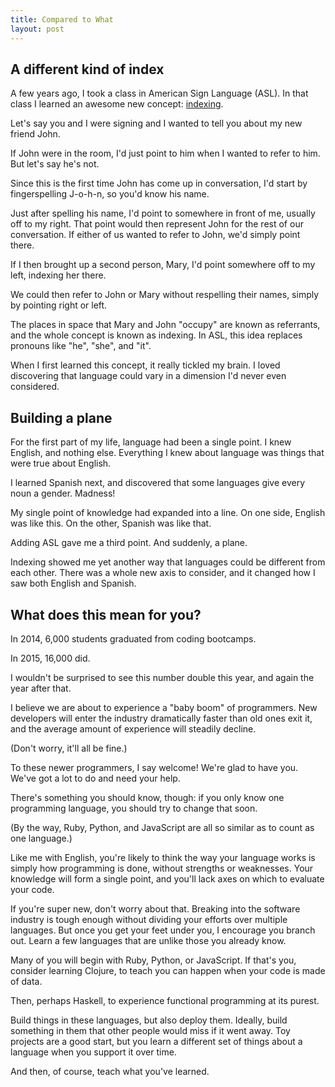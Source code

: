 ```yaml
---
title: Compared to What
layout: post
---
```


## A different kind of index

A few years ago, I took a class in American Sign Language (ASL). In that class I learned an awesome new concept: [indexing](http://www.lifeprint.com/asl101/pages-layout/indexing.htm).

Let's say you and I were signing and I wanted to tell you about my new friend John.

If John were in the room, I'd just point to him when I wanted to refer to him. But let's say he's not.

Since this is the first time John has come up in conversation, I'd start by fingerspelling J-o-h-n, so you'd know his name. 

Just after spelling his name, I'd point to somewhere in front of me, usually off to my right. That point would then represent John for the rest of our conversation. If either of us wanted to refer to John, we'd simply point there.

If I then brought up a second person, Mary, I'd point somewhere off to my left, indexing her there.

We could then refer to John or Mary without respelling their names, simply by pointing right or left.

The places in space that Mary and John "occupy" are known as referrants, and the whole concept is known as indexing. In ASL, this idea replaces pronouns like "he", "she", and "it".

When I first learned this concept, it really tickled my brain. I loved discovering that language could vary in a dimension I'd never even considered.

## Building a plane

For the first part of my life, language had been a single point. I knew English, and nothing else. Everything I knew about language was things that were true about English.

I learned Spanish next, and discovered that some languages give every noun a gender. Madness!

My single point of knowledge had expanded into a line. On one side, English was like this. On the other, Spanish was like that.

Adding ASL gave me a third point. And suddenly, a plane.

Indexing showed me yet another way that languages could be different from each other. There was a whole new axis to consider, and it changed how I saw both English and Spanish.

## What does this mean for you?

In 2014, 6,000 students graduated from coding bootcamps.

In 2015, 16,000 did.

I wouldn't be surprised to see this number double this year, and again the year after that.

I believe we are about to experience a "baby boom" of programmers. New developers will enter the industry dramatically faster than old ones exit it, and the average amount of experience will steadily decline. 

(Don't worry, it'll all be fine.)

To these newer programmers, I say welcome! We're glad to have you. We've got a lot to do and need your help.

There's something you should know, though: if you only know one programming language, you should try to change that soon.

(By the way, Ruby, Python, and JavaScript are all so similar as to count as one language.)

Like me with English, you're likely to think the way your language works is simply how programming is done, without strengths or weaknesses. Your knowledge will form a single point, and you'll lack axes on which to evaluate your code.

If you're super new, don't worry about that. Breaking into the software industry is tough enough without dividing your efforts over multiple languages. But once you get your feet under you, I encourage you branch out. Learn a few languages that are unlike those you already know.

Many of you will begin with Ruby, Python, or JavaScript. If that's you, consider learning Clojure, to teach you can happen when your code is made of data. 

Then, perhaps Haskell, to experience functional programming at its purest.

Build things in these languages, but also deploy them. Ideally, build something in them that other people would miss if it went away. Toy projects are a good start, but you learn a different set of things about a language when you support it over time.

And then, of course, teach what you've learned.
